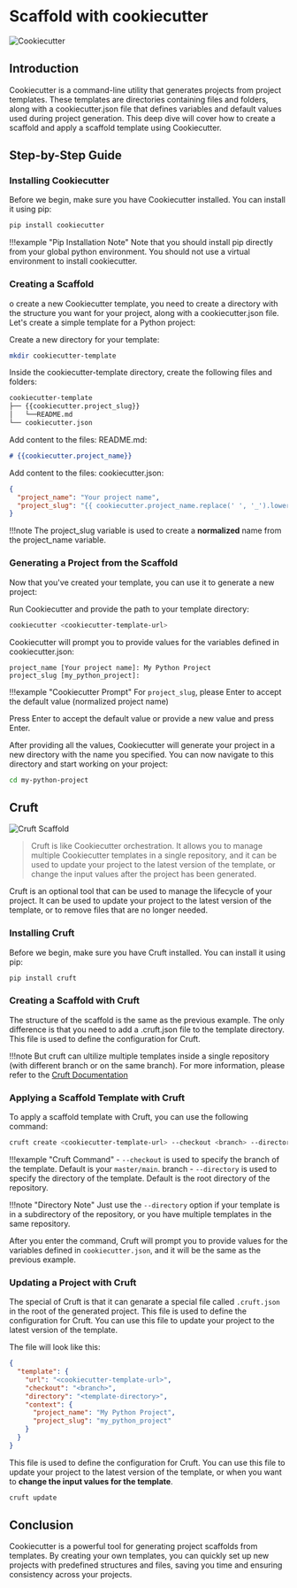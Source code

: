 # Scaffold with cookiecutter

![Cookiecutter](https://assets.website-files.com/6189495a8f80ad3e20ebcf60/619d6200609e0d829c3374ae_Group%201171273931.png)

## Introduction

Cookiecutter is a command-line utility that generates projects from project templates. These templates are directories containing files and folders, along with a cookiecutter.json file that defines variables and default values used during project generation. This deep dive will cover how to create a scaffold and apply a scaffold template using Cookiecutter.

## Step-by-Step Guide

### Installing Cookiecutter

Before we begin, make sure you have Cookiecutter installed. You can install it using pip:

```bash
pip install cookiecutter
```

!!!example "Pip Installation Note"
    Note that you should install pip directly from your global python environment.
    You should not use a virtual environment to install cookiecutter.

### Creating a Scaffold

o create a new Cookiecutter template, you need to create a directory with the structure you want for your project, along with a cookiecutter.json file. Let's create a simple template for a Python project:

Create a new directory for your template:

```bash
mkdir cookiecutter-template
```

Inside the cookiecutter-template directory, create the following files and folders:

```markdown
cookiecutter-template
├── {{cookiecutter.project_slug}}
│   └──README.md
└── cookiecutter.json
```

Add content to the files: README.md:

```markdown
# {{cookiecutter.project_name}}
```

Add content to the files: cookiecutter.json:

```json
{
  "project_name": "Your project name",
  "project_slug": "{{ cookiecutter.project_name.replace(' ', '_').lower() }}"
}
```

!!!note
    The project_slug variable is used to create a **normalized** name from the project_name variable.

### Generating a Project from the Scaffold

Now that you've created your template, you can use it to generate a new project:

Run Cookiecutter and provide the path to your template directory:

```bash
cookiecutter <cookiecutter-template-url>
```

Cookiecutter will prompt you to provide values for the variables defined in cookiecutter.json:

```plaintext
project_name [Your project name]: My Python Project
project_slug [my_python_project]:
```

!!!example "Cookiecutter Prompt"
    For `project_slug`, please Enter to accept the default value (normalized project name)

Press Enter to accept the default value or provide a new value and press Enter.

After providing all the values, Cookiecutter will generate your project in a new directory with the name you specified. You can now navigate to this directory and start working on your project:

```bash
cd my-python-project
```

## Cruft

![Cruft Scaffold](https://raw.github.com/cruft/cruft/master/art/logo_large.png)

> Cruft is like Cookiecutter orchestration. It allows you to manage multiple Cookiecutter templates in a single repository, and it can be used to update your project to the latest version of the template, or change the input values after the project has been generated.

Cruft is an optional tool that can be used to manage the lifecycle of your project. It can be used to update your project to the latest version of the template, or to remove files that are no longer needed.

### Installing Cruft

Before we begin, make sure you have Cruft installed. You can install it using pip:

```bash
pip install cruft
```

### Creating a Scaffold with Cruft

The structure of the scaffold is the same as the previous example. The only difference is that you need to add a .cruft.json file to the template directory. This file is used to define the configuration for Cruft.

!!!note
    But cruft can ultilize multiple templates inside a single repository (with different branch or on the same branch). For more information, please refer to the [Cruft Documentation](https://cruft.github.io/cruft/)

### Applying a Scaffold Template with Cruft

To apply a scaffold template with Cruft, you can use the following command:

```bash
cruft create <cookiecutter-template-url> --checkout <branch> --directory <template-directory>
```

!!!example "Cruft Command"
    - `--checkout` is used to specify the branch of the template. Default is your `master/main`. branch
    - `--directory` is used to specify the directory of the template. Default is the root directory of the repository.

!!!note "Directory Note"
    Just use the `--directory` option if your template is in a subdirectory of the repository, or you have multiple templates in the same repository.

After you enter the command, Cruft will prompt you to provide values for the variables defined in `cookiecutter.json`, and it will be the same as the previous example.

### Updating a Project with Cruft

The special of Cruft is that it can genarate a special file called `.cruft.json` in the root of the generated project. This file is used to define the configuration for Cruft. You can use this file to update your project to the latest version of the template.

The file will look like this:

```json
{
  "template": {
    "url": "<cookiecutter-template-url>",
    "checkout": "<branch>",
    "directory": "<template-directory>",
    "context": {
      "project_name": "My Python Project",
      "project_slug": "my_python_project"
    }
  }
}
```

This file is used to define the configuration for Cruft. You can use this file to update your project to the latest version of the template, or when you want to **change the input values for the template**.

```bash
cruft update
```

## Conclusion

Cookiecutter is a powerful tool for generating project scaffolds from templates. By creating your own templates, you can quickly set up new projects with predefined structures and files, saving you time and ensuring consistency across your projects.
